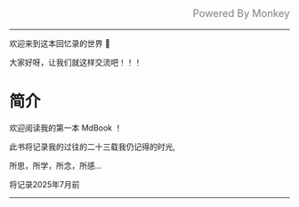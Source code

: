 <p style="text-align: right; font-size: 18px; color: gray;">
  Powered By Monkey
</p>

---



欢迎来到这本回忆录的世界 🎉  

大家好呀，让我们就这样交流吧！！！


# 简介

欢迎阅读我的第一本 MdBook ！

此书将记录我的过往的二十三载我仍记得的时光,

所思，所学，所念，所感...

将记录2025年7月前


---

